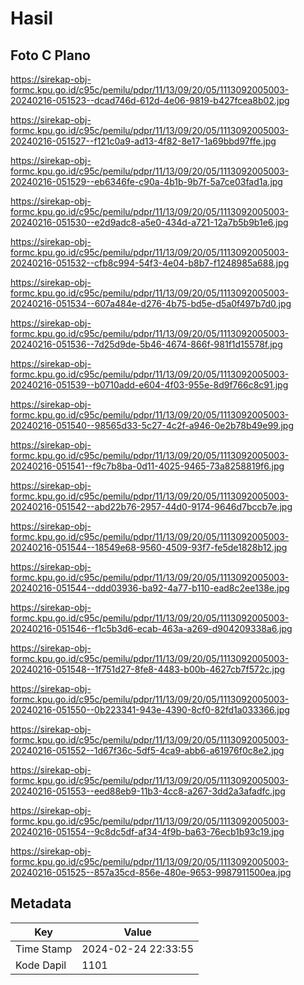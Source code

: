 # Hasil

## Foto C Plano

https://sirekap-obj-formc.kpu.go.id/c95c/pemilu/pdpr/11/13/09/20/05/1113092005003-20240216-051523--dcad746d-612d-4e06-9819-b427fcea8b02.jpg

https://sirekap-obj-formc.kpu.go.id/c95c/pemilu/pdpr/11/13/09/20/05/1113092005003-20240216-051527--f121c0a9-ad13-4f82-8e17-1a69bbd97ffe.jpg

https://sirekap-obj-formc.kpu.go.id/c95c/pemilu/pdpr/11/13/09/20/05/1113092005003-20240216-051529--eb6346fe-c90a-4b1b-9b7f-5a7ce03fad1a.jpg

https://sirekap-obj-formc.kpu.go.id/c95c/pemilu/pdpr/11/13/09/20/05/1113092005003-20240216-051530--e2d9adc8-a5e0-434d-a721-12a7b5b9b1e6.jpg

https://sirekap-obj-formc.kpu.go.id/c95c/pemilu/pdpr/11/13/09/20/05/1113092005003-20240216-051532--cfb8c994-54f3-4e04-b8b7-f1248985a688.jpg

https://sirekap-obj-formc.kpu.go.id/c95c/pemilu/pdpr/11/13/09/20/05/1113092005003-20240216-051534--607a484e-d276-4b75-bd5e-d5a0f497b7d0.jpg

https://sirekap-obj-formc.kpu.go.id/c95c/pemilu/pdpr/11/13/09/20/05/1113092005003-20240216-051536--7d25d9de-5b46-4674-866f-981f1d15578f.jpg

https://sirekap-obj-formc.kpu.go.id/c95c/pemilu/pdpr/11/13/09/20/05/1113092005003-20240216-051539--b0710add-e604-4f03-955e-8d9f766c8c91.jpg

https://sirekap-obj-formc.kpu.go.id/c95c/pemilu/pdpr/11/13/09/20/05/1113092005003-20240216-051540--98565d33-5c27-4c2f-a946-0e2b78b49e99.jpg

https://sirekap-obj-formc.kpu.go.id/c95c/pemilu/pdpr/11/13/09/20/05/1113092005003-20240216-051541--f9c7b8ba-0d11-4025-9465-73a8258819f6.jpg

https://sirekap-obj-formc.kpu.go.id/c95c/pemilu/pdpr/11/13/09/20/05/1113092005003-20240216-051542--abd22b76-2957-44d0-9174-9646d7bccb7e.jpg

https://sirekap-obj-formc.kpu.go.id/c95c/pemilu/pdpr/11/13/09/20/05/1113092005003-20240216-051544--18549e68-9560-4509-93f7-fe5de1828b12.jpg

https://sirekap-obj-formc.kpu.go.id/c95c/pemilu/pdpr/11/13/09/20/05/1113092005003-20240216-051544--ddd03936-ba92-4a77-b110-ead8c2ee138e.jpg

https://sirekap-obj-formc.kpu.go.id/c95c/pemilu/pdpr/11/13/09/20/05/1113092005003-20240216-051546--f1c5b3d6-ecab-463a-a269-d904209338a6.jpg

https://sirekap-obj-formc.kpu.go.id/c95c/pemilu/pdpr/11/13/09/20/05/1113092005003-20240216-051548--1f751d27-8fe8-4483-b00b-4627cb7f572c.jpg

https://sirekap-obj-formc.kpu.go.id/c95c/pemilu/pdpr/11/13/09/20/05/1113092005003-20240216-051550--0b223341-943e-4390-8cf0-82fd1a033366.jpg

https://sirekap-obj-formc.kpu.go.id/c95c/pemilu/pdpr/11/13/09/20/05/1113092005003-20240216-051552--1d67f36c-5df5-4ca9-abb6-a61976f0c8e2.jpg

https://sirekap-obj-formc.kpu.go.id/c95c/pemilu/pdpr/11/13/09/20/05/1113092005003-20240216-051553--eed88eb9-11b3-4cc8-a267-3dd2a3afadfc.jpg

https://sirekap-obj-formc.kpu.go.id/c95c/pemilu/pdpr/11/13/09/20/05/1113092005003-20240216-051554--9c8dc5df-af34-4f9b-ba63-76ecb1b93c19.jpg

https://sirekap-obj-formc.kpu.go.id/c95c/pemilu/pdpr/11/13/09/20/05/1113092005003-20240216-051525--857a35cd-856e-480e-9653-9987911500ea.jpg


## Metadata

| Key        | Value               |
| ---------- | ------------------- |
| Time Stamp | 2024-02-24 22:33:55 |
| Kode Dapil | 1101                |



